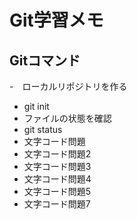 # Git学習メモ
## Gitコマンド

-　ローカルリポジトリを作る
  - git init
-  ファイルの状態を確認
  - git status
-  文字コード問題
-  文字コード問題2
-  文字コード問題3
-  文字コード問題4
-  文字コード問題5
-  文字コード問題7
